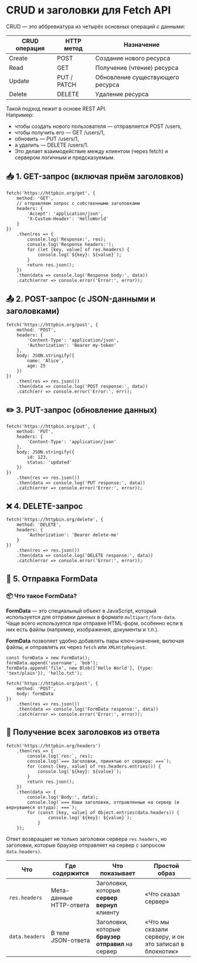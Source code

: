 # CRUD и заголовки для Fetch API

 CRUD — это аббревиатура из четырёх основных операций с данными:

| CRUD операция | HTTP метод     | Назначение                                  |
|---------------|----------------|----------------------------------------------|
| Create        | POST           | Создание нового ресурса                     |
| Read          | GET            | Получение (чтение) ресурса                  |
| Update        | PUT / PATCH    | Обновление существующего ресурса           |
| Delete        | DELETE         | Удаление ресурса                           |


Такой подход лежит в основе REST API.  
Например: 
- чтобы создать нового пользователя — отправляется POST /users, 
- чтобы получить его — GET /users/1, 
- обновить — PUT /users/1, 
- а удалить — DELETE /users/1.  
- Это делает взаимодействие между клиентом (через fetch) и сервером логичным и предсказуемым.


## 📥 1. GET-запрос (включая приём заголовков)

```
fetch('https://httpbin.org/get', {
    method: 'GET',
    // отправляем запрос с собственными заголовками
    headers: {
        'Accept': 'application/json',
        'X-Custom-Header': 'HelloWorld'
    }
})
    .then(res => {
        console.log('Response:', res);
        console.log('Response headers:');
        for (let [key, value] of res.headers) {
            console.log(`${key}: ${value}`);
        }
        return res.json();
    })
    .then(data => console.log('Response body:', data))
    .catch(error => console.error('Error:', error));
```

## 📤 2. POST-запрос (с JSON-данными и заголовками)

```
fetch('https://httpbin.org/post', {
    method: 'POST',
    headers: {
        'Content-Type': 'application/json',
        'Authorization': 'Bearer my-token'
    },
    body: JSON.stringify({
        name: 'Alice',
        age: 25
    })
})
    .then(res => res.json())
    .then(data => console.log('POST response:', data))
    .catch(err => console.error('Error:', err));
```

## ✏️ 3. PUT-запрос (обновление данных)

```
fetch('https://httpbin.org/put', {
    method: 'PUT',
    headers: {
        'Content-Type': 'application/json'
    },
    body: JSON.stringify({
        id: 123,
        status: 'updated'
    })
})
    .then(res => res.json())
    .then(data => console.log('PUT response:', data))
    .catch(error => console.error('Error:', error));
```

## ❌ 4. DELETE-запрос
```
fetch('https://httpbin.org/delete', {
    method: 'DELETE',
    headers: {
        'Authorization': 'Bearer delete-me'
    }
})
    .then(res => res.json())
    .then(data => console.log('DELETE response:', data))
    .catch(error => console.error('Error:', error));

```

## 🧾 5. Отправка FormData

### 📦 Что такое FormData?

**FormData** — это специальный объект в JavaScript, который используется для отправки данных в формате `multipart/form-data`.    
Чаще всего используется при отправке HTML-форм, особенно если в них есть файлы (например, изображения, документы и т.п.).

**FormData**  позволяет удобно добавлять пары ключ–значение, включая файлы, и отправлять их через `fetch` или `XMLHttpRequest`.
```
const formData = new FormData();
formData.append('username', 'bob');
formData.append('file', new Blob(['Hello World'], {type: 'text/plain'}), 'hello.txt');

fetch('https://httpbin.org/post', {
    method: 'POST',
    body: formData
})
    .then(res => res.json())
    .then(data => console.log('FormData response:', data))
    .catch(error => console.error('Error:', error));
```




## 🔄 Получение всех заголовков из ответа
```
fetch('https://httpbin.org/headers')
    .then(res => {
        console.log(`res:`, res);
        console.log(`=== Заголовки, принятые от сервера: ===`);
        for (const [key, value] of res.headers.entries()) {
            console.log(`${key}: ${value}`);
        }
        return res.json();
    })
    .then(data => {
        console.log('Body:', data);
        console.log(`=== Наши заголовки, отправленные на сервер (и вернувшиеся оттуда): ===`);
        for (const [key, value] of Object.entries(data.headers)) {
                console.log(`${key}: ${value}`);
            }
    });
```
Ответ возвращает не только заголовки сервера `res.headers`, но заголовки, которые браузер отправляет на сервер с запросом `data.headers)`.

| Что           | Где содержится            | Что показывает                                        | Простой образ                      |
|----------------|---------------------------|--------------------------------------------------------|------------------------------------|
| `res.headers`  | Мета-данные HTTP-ответа   | Заголовки, которые **сервер вернул** клиенту          | «Что сказал сервер»               |
| `data.headers` | В теле JSON-ответа        | Заголовки, которые **браузер отправил** на сервер     | «Что мы сказали серверу, и он это записал в блокнотик» |
